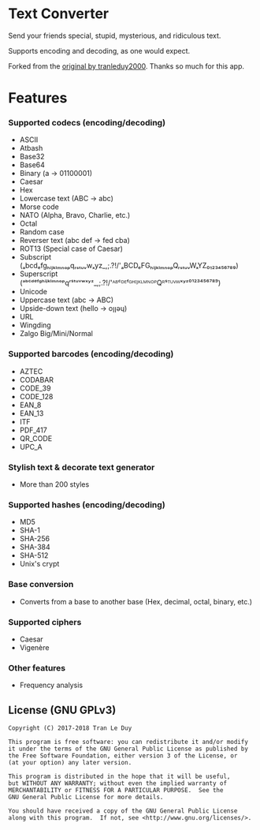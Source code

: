 # Text Converter
Send your friends special, stupid, mysterious, and ridiculous text.

Supports encoding and decoding, as one would expect.

Forked from the [original by tranleduy2000](https://github.com/tranleduy2000/text_converter). Thanks so much for this app.

# Features
### Supported codecs (encoding/decoding)
- ASCII
- Atbash
- Base32
- Base64
- Binary (a -> 01100001)
- Caesar
- Hex
- Lowercase text (ABC -> abc)
- Morse code
- NATO (Alpha, Bravo, Charlie, etc.)
- Octal
- Random case
- Reverser text (abc def -> fed cba)
- ROT13 (Special case of Caesar)
- Subscript (ₐbcdₑfgₕᵢⱼₖₗₘₙₒₚqᵣₛₜᵤᵥwₓyz_,;.?!/\'ₐBCDₑFGₕᵢⱼₖₗₘₙₒₚQᵣₛₜᵤᵥWₓYZ₀₁₂₃₄₅₆₇₈₉)
- Superscript (ᵃᵇᶜᵈᵉᶠᵍʰⁱʲᵏˡᵐⁿᵒᵖqʳˢᵗᵘᵛʷˣʸᶻ_,;.?!/\'ᴬᴮᶜᴰᴱᶠᴳᴴᴵᴶᴷᴸᴹᴺᴼᴾQᴿˢᵀᵁⱽᵂˣʸᶻ⁰¹²³⁴⁵⁶⁷⁸⁹)
- Unicode
- Uppercase text (abc -> ABC)
- Upside-down text (hello -> oןןǝɥ)
- URL
- Wingding
- Zalgo Big/Mini/Normal

### Supported barcodes (encoding/decoding)
- AZTEC
- CODABAR
- CODE_39
- CODE_128
- EAN_8
- EAN_13
- ITF
- PDF_417
- QR_CODE
- UPC_A

### Stylish text & decorate text generator
- More than 200 styles

### Supported hashes (encoding/decoding)
- MD5
- SHA-1
- SHA-256
- SHA-384
- SHA-512
- Unix's crypt

### Base conversion
- Converts from a base to another base (Hex, decimal, octal, binary, etc.)

### Supported ciphers
- Caesar
- Vigenère

### Other features
- Frequency analysis

## License (GNU GPLv3)

    Copyright (C) 2017-2018 Tran Le Duy

    This program is free software: you can redistribute it and/or modify
    it under the terms of the GNU General Public License as published by
    the Free Software Foundation, either version 3 of the License, or
    (at your option) any later version.

    This program is distributed in the hope that it will be useful,
    but WITHOUT ANY WARRANTY; without even the implied warranty of
    MERCHANTABILITY or FITNESS FOR A PARTICULAR PURPOSE.  See the
    GNU General Public License for more details.

    You should have received a copy of the GNU General Public License
    along with this program.  If not, see <http://www.gnu.org/licenses/>.
